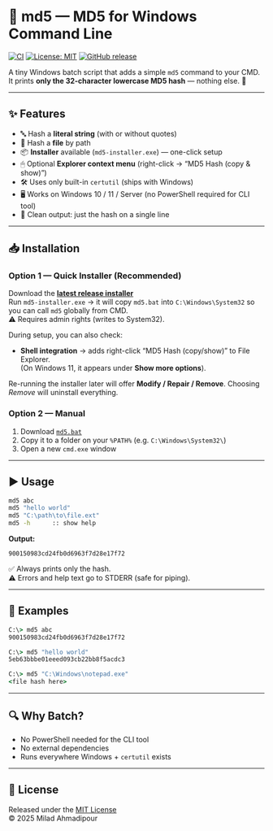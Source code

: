 # 🔑 md5 — MD5 for Windows Command Line

[![CI](https://github.com/xcodz/md5-bat/actions/workflows/ci.yml/badge.svg)](https://github.com/xcodz/md5-bat/actions)
[![License: MIT](https://img.shields.io/badge/License-MIT-blue.svg)](./LICENSE)
[![GitHub release](https://img.shields.io/github/v/release/xcodz/md5-bat.svg)](https://github.com/xcodz/md5-bat/releases)

A tiny Windows batch script that adds a simple `md5` command to your CMD.  
It prints **only the 32-character lowercase MD5 hash** — nothing else. 🎯

---

## ✨ Features
- 🔤 Hash a **literal string** (with or without quotes)
- 📂 Hash a **file** by path
- 📦 **Installer** available (`md5-installer.exe`) — one-click setup
- 🖱 Optional **Explorer context menu** (right-click → “MD5 Hash (copy & show)”)
- 🛠 Uses only built-in `certutil` (ships with Windows)
- 🖥 Works on Windows 10 / 11 / Server (no PowerShell required for CLI tool)
- 🧹 Clean output: just the hash on a single line

---

## 📥 Installation

### Option 1 — Quick Installer (Recommended)
Download the [**latest release installer**](https://github.com/xcodz/md5-bat/releases)  
Run `md5-installer.exe` → it will copy `md5.bat` into `C:\Windows\System32` so you can call `md5` globally from CMD.  
⚠️ Requires admin rights (writes to System32).  

During setup, you can also check:  
- **Shell integration** → adds right-click “MD5 Hash (copy/show)” to File Explorer.  
  (On Windows 11, it appears under **Show more options**).  

Re-running the installer later will offer **Modify / Repair / Remove**. Choosing *Remove* will uninstall everything.

### Option 2 — Manual
1. Download [`md5.bat`](./md5.bat)  
2. Copy it to a folder on your `%PATH%` (e.g. `C:\Windows\System32\`)  
3. Open a new `cmd.exe` window

---

## ▶️ Usage
```bat
md5 abc
md5 "hello world"
md5 "C:\path\to\file.ext"
md5 -h      :: show help
```

**Output:**
```
900150983cd24fb0d6963f7d28e17f72
```

✅ Always prints only the hash.  
⚠️ Errors and help text go to STDERR (safe for piping).

---

## 🧪 Examples
```bat
C:\> md5 abc
900150983cd24fb0d6963f7d28e17f72

C:\> md5 "hello world"
5eb63bbbe01eeed093cb22bb8f5acdc3

C:\> md5 "C:\Windows\notepad.exe"
<file hash here>
```

---

## 🔍 Why Batch?
- No PowerShell needed for the CLI tool  
- No external dependencies  
- Runs everywhere Windows + `certutil` exists  

---

## 📜 License
Released under the [MIT License](./LICENSE)  
© 2025 Milad Ahmadipour
